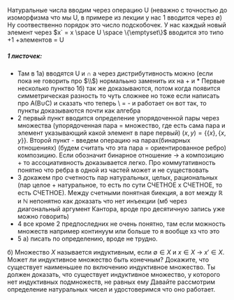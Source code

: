 
Натуральные числа вводим через операцию U (неважно с точностью до изоморфизма что мы U, в примере из лекции у нас 1 вводится через $\emptyset$)
Ну соотвественно порядок это число подскобочек. У нас каждый новый элемент через $x` = x \space U \space \{\emptyset\}$
вводится это типо +1
+элементов = U


##### 1 листочек:
- Там в 1а) вводятся U и $\cap$ а через дистрибутивность можно (если пока не говорить про $\\$) нормалььно заменить их на + и *
Первые несколько пунктво 1б) так же доказываются, потом когда появится симметрическая разность то чуть сложнее но тоже если написать про A\(B$\cup$C) и сказать что теперь \ = - и работает он вот так, то пункты доказываются почти как алгебра
- 2 первый пункт вводится определение упорядоченной пары через множества (упорядоченная пара = множество, где есть сама пара и элемент указывающий какой элемент в паре первый) $(x,y) = \{\{x\}, \{x,y\}\}$. Второй пункт - введем операцию на парах(бинарных отношениях) (будем считать что эта пара = ориентированное ребро) композицию. Если обозначит бинарное отношение $\rightarrow$ а композицию + то ассоциативность доказывается легко. Про коммутативность понятно что ребра в одной из частей может и не существовать
- 3 докажем про счетность пар натуральных, целых, рациональных (пар целое + натуральное, то есть по сути СЧЕТНОЕ х СЧЕТНОЕ, то есть СЧЕТНОЕ). Между счетными понятная биекция, а вот между $\mathbb{R}$ и $\mathbb{N}$ непонятно как доказать что нет инъекции (мб через диагональный аргумент Кантора, вроде про десятичную запись уже можно говорить)
- 4 все кроме 2 предпоследних не очень понятно, там если можность множеств например континуум или больше то я вообще хз что это
- 5 а) писать по определению, вроде не трудно. 
 
б) Множество $X$ называется индуктивным, если $∅ ∈ X$ и $x ∈ X$ → $x ′ ∈ X$. Может ли индуктивное множество быть конечным? Докажите, что существует наименьшее по включению индуктивное множество.
Ты должен доказать, что существует индуктивное множество, у которого нет индуктивных подмножеств, не равных ему
Давайте рассмотрим определение натуральных чисел и удостоверимся что оно работает.